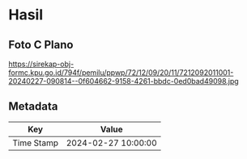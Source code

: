# Hasil

## Foto C Plano

https://sirekap-obj-formc.kpu.go.id/794f/pemilu/ppwp/72/12/09/20/11/7212092011001-20240227-090814--0f604662-9158-4261-bbdc-0ed0bad49098.jpg


## Metadata

| Key        | Value               |
| ---------- | ------------------- |
| Time Stamp | 2024-02-27 10:00:00 |



